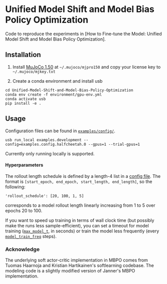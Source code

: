 # Unified Model Shift and Model Bias Policy Optimization

Code to reproduce the experiments in [How to Fine-tune the Model: Unified Model Shift and
Model Bias Policy Optimization].


## Installation
1. Install [MuJoCo 1.50](https://www.roboti.us/index.html) at `~/.mujoco/mjpro150` and copy your license key to `~/.mujoco/mjkey.txt`

2. Create a conda environment and install usb
```
cd Unified-Model-Shift-and-Model-Bias-Policy-Optimization
conda env create -f environment/gpu-env.yml
conda activate usb
pip install -e .
```

## Usage
Configuration files can be found in [`examples/config/`](examples/config).

```
usb run_local examples.development --config=examples.config.halfcheetah.0 --gpus=1 --trial-gpus=1
```

Currently only running locally is supported.


#### Hyperparameters

The rollout length schedule is defined by a length-4 list in a [config file](examples/config/halfcheetah/0.py#L31). The format is `[start_epoch, end_epoch, start_length, end_length]`, so the following:
```
'rollout_schedule': [20, 100, 1, 5] 
```
corresponds to a model rollout length linearly increasing from 1 to 5 over epochs 20 to 100. 

If you want to speed up training in terms of wall clock time (but possibly make the runs less sample-efficient), you can set a timeout for model training ([`max_model_t`](examples/config/halfcheetah/0.py#L30), in seconds) or train the model less frequently (every [`model_train_freq`](examples/config/halfcheetah/0.py#L22) steps).


### Acknowledge
The underlying soft actor-critic implementation in MBPO comes from Tuomas Haarnoja and Kristian Hartikainen's softlearning codebase. The modeling code is a slightly modified version of Janner's MBPO implementation.